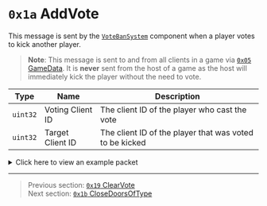 # `0x1a` AddVote

This message is sent by the [`VoteBanSystem`](../05_innernetobject_types/08_votebansystem.md) component when a player votes to kick another player.

> **Note**: This message is sent to and from all clients in a game via [`0x05` GameData](../02_root_message_types/05_gamedata.md). It is **never** sent from the host of a game as the host will immediately kick the player without the need to vote.

| Type | Name | Description |
| --- | --- | --- |
| `uint32` | Voting Client ID | The client ID of the player who cast the vote |
| `uint32` | Target Client ID | The client ID of the player that was voted to be kicked |

<details>
    <summary>Click here to view an example packet</summary>

```
01                # Reliable packet
003e              # Nonce
120005            # Hazel message (tag of 0x05 = GameData)
    d3503f8a      # Game ID: -1975562029 (REDSUS)
    0b0002        # Hazel message (tag of 0x02 = RPC)
      ac01        # Sender (VoteBanSystem) Net ID: 172
      1a          # RPC Call ID: 26 (AddVote)
      7b750400    # Voting Client ID: 2071266304
      5c750400    # Target Client ID: 1551172608
```
</details>

---

> Previous section: [`0x19` ClearVote](25_clearvote.md)<br>
> Next section: [`0x1b` CloseDoorsOfType](27_closedoorsoftype.md)
